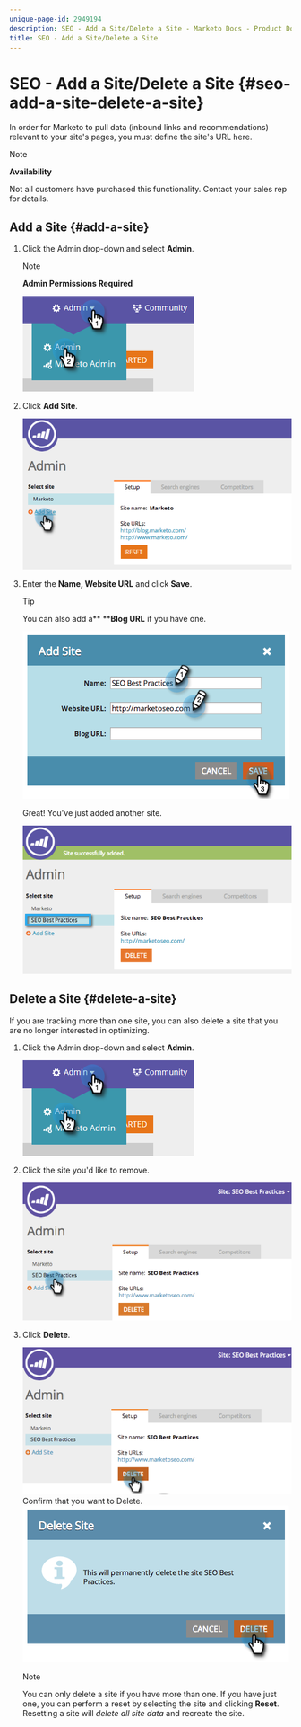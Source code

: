 ```yaml
---
unique-page-id: 2949194
description: SEO - Add a Site/Delete a Site - Marketo Docs - Product Documentation
title: SEO - Add a Site/Delete a Site
---
```


# SEO - Add a Site/Delete a Site {#seo-add-a-site-delete-a-site}

In order for Marketo to pull data (inbound links and recommendations) relevant to your site's pages, you must define the site's URL here.

>[!NOTE]
>
>**Availability**
>
>Not all customers have purchased this functionality. Contact your sales rep for details.

## Add a Site {#add-a-site}

1. Click the Admin drop-down and select **Admin**.

   >[!NOTE]
   >
   >**Admin Permissions Required**

   ![](assets/one.png)

1. Click **Add Site**. 

   ![](assets/two.png)

1. Enter the **Name, Website URL** and click **Save**.

   >[!TIP]
   >
   >You can also add a** ****Blog URL** if you have one.

   ![](assets/image2014-9-17-21-3a19-3a51.png)

   Great! You've just added another site. 

   ![](assets/four.png)

## Delete a Site {#delete-a-site}

If you are tracking more than one site, you can also delete a site that you are no longer interested in optimizing.

1. Click the Admin drop-down and select **Admin**.

   ![](assets/one.png)

1. Click the site you'd like to remove.

   ![](assets/six.png)

1. Click **Delete**.

   ![](assets/seven.png)
   Confirm that you want to Delete.
   ![](assets/image2014-9-17-21-3a21-3a22.png)

   >[!NOTE]
   >
   >You can only delete a site if you have more than one. If you have just one, you can perform a reset by selecting the site and clicking **Reset**. Resetting a site will *delete all site data* and recreate the site.

